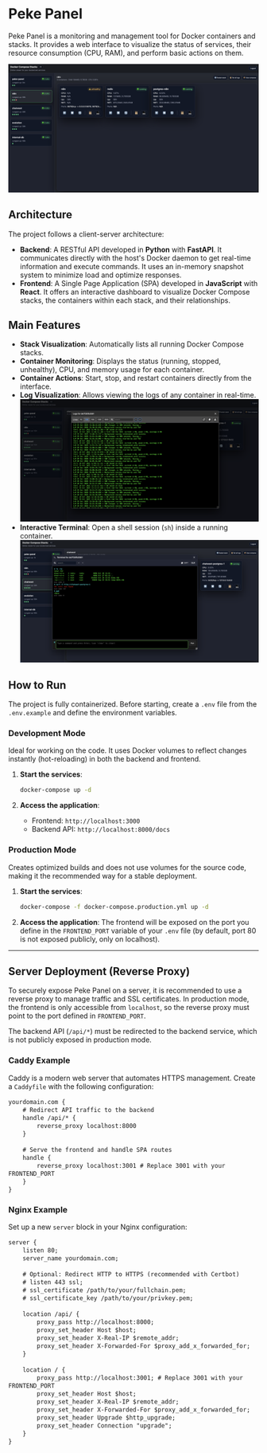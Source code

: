 # Peke Panel

Peke Panel is a monitoring and management tool for Docker containers and stacks. It provides a web interface to visualize the status of services, their resource consumption (CPU, RAM), and perform basic actions on them.

![Peke Panel Dashboard](/assets/panel.png)

## Architecture

The project follows a client-server architecture:

-   **Backend**: A RESTful API developed in **Python** with **FastAPI**. It communicates directly with the host's Docker daemon to get real-time information and execute commands. It uses an in-memory snapshot system to minimize load and optimize responses.
-   **Frontend**: A Single Page Application (SPA) developed in **JavaScript** with **React**. It offers an interactive dashboard to visualize Docker Compose stacks, the containers within each stack, and their relationships.

## Main Features

-   **Stack Visualization**: Automatically lists all running Docker Compose stacks.
-   **Container Monitoring**: Displays the status (running, stopped, unhealthy), CPU, and memory usage for each container.
-   **Container Actions**: Start, stop, and restart containers directly from the interface.
-   **Log Visualization**: Allows viewing the logs of any container in real-time.
    ![Log Modal](./assets/logs.png)
-   **Interactive Terminal**: Open a shell session (`sh`) inside a running container.
    ![Shell Modal](./assets/shell.png)

## How to Run

The project is fully containerized. Before starting, create a `.env` file from the `.env.example` and define the environment variables.

### Development Mode

Ideal for working on the code. It uses Docker volumes to reflect changes instantly (hot-reloading) in both the backend and frontend.

1.  **Start the services**:
    ```bash
    docker-compose up -d
    ```

2.  **Access the application**:
    -   Frontend: `http://localhost:3000`
    -   Backend API: `http://localhost:8000/docs`

### Production Mode

Creates optimized builds and does not use volumes for the source code, making it the recommended way for a stable deployment.

1.  **Start the services**:
    ```bash
    docker-compose -f docker-compose.production.yml up -d
    ```

2.  **Access the application**: The frontend will be exposed on the port you define in the `FRONTEND_PORT` variable of your `.env` file (by default, port 80 is not exposed publicly, only on localhost).

---

## Server Deployment (Reverse Proxy)

To securely expose Peke Panel on a server, it is recommended to use a reverse proxy to manage traffic and SSL certificates. In production mode, the frontend is only accessible from `localhost`, so the reverse proxy must point to the port defined in `FRONTEND_PORT`.

The backend API (`/api/*`) must be redirected to the backend service, which is not publicly exposed in production mode.

### Caddy Example

Caddy is a modern web server that automates HTTPS management. Create a `Caddyfile` with the following configuration:

```caddy
yourdomain.com {
    # Redirect API traffic to the backend
    handle /api/* {
        reverse_proxy localhost:8000
    }

    # Serve the frontend and handle SPA routes
    handle {
        reverse_proxy localhost:3001 # Replace 3001 with your FRONTEND_PORT
    }
}
```

### Nginx Example

Set up a new `server` block in your Nginx configuration:

```nginx
server {
    listen 80;
    server_name yourdomain.com;

    # Optional: Redirect HTTP to HTTPS (recommended with Certbot)
    # listen 443 ssl;
    # ssl_certificate /path/to/your/fullchain.pem;
    # ssl_certificate_key /path/to/your/privkey.pem;

    location /api/ {
        proxy_pass http://localhost:8000;
        proxy_set_header Host $host;
        proxy_set_header X-Real-IP $remote_addr;
        proxy_set_header X-Forwarded-For $proxy_add_x_forwarded_for;
    }

    location / {
        proxy_pass http://localhost:3001; # Replace 3001 with your FRONTEND_PORT
        proxy_set_header Host $host;
        proxy_set_header X-Real-IP $remote_addr;
        proxy_set_header X-Forwarded-For $proxy_add_x_forwarded_for;
        proxy_set_header Upgrade $http_upgrade;
        proxy_set_header Connection "upgrade";
    }
}
```